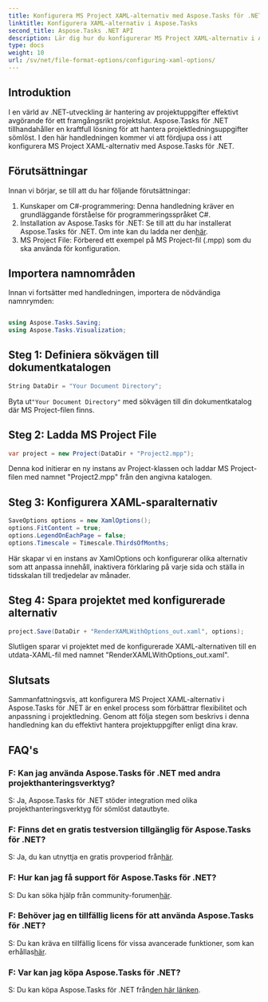 ```yaml
---
title: Konfigurera MS Project XAML-alternativ med Aspose.Tasks för .NET
linktitle: Konfigurera XAML-alternativ i Aspose.Tasks
second_title: Aspose.Tasks .NET API
description: Lär dig hur du konfigurerar MS Project XAML-alternativ i Aspose.Tasks för .NET. Förbättra projektledningsflexibilitet och anpassning med steg-för-steg-vägledning.
type: docs
weight: 10
url: /sv/net/file-format-options/configuring-xaml-options/
---
```

## Introduktion
I en värld av .NET-utveckling är hantering av projektuppgifter effektivt avgörande för ett framgångsrikt projektslut. Aspose.Tasks för .NET tillhandahåller en kraftfull lösning för att hantera projektledningsuppgifter sömlöst. I den här handledningen kommer vi att fördjupa oss i att konfigurera MS Project XAML-alternativ med Aspose.Tasks för .NET. 
## Förutsättningar
Innan vi börjar, se till att du har följande förutsättningar:
1. Kunskaper om C#-programmering: Denna handledning kräver en grundläggande förståelse för programmeringsspråket C#.
2.  Installation av Aspose.Tasks för .NET: Se till att du har installerat Aspose.Tasks för .NET. Om inte kan du ladda ner den[här](https://releases.aspose.com/tasks/net/).
3. MS Project File: Förbered ett exempel på MS Project-fil (.mpp) som du ska använda för konfiguration.
## Importera namnområden
Innan vi fortsätter med handledningen, importera de nödvändiga namnrymden:
```csharp

using Aspose.Tasks.Saving;
using Aspose.Tasks.Visualization;
```
## Steg 1: Definiera sökvägen till dokumentkatalogen
```csharp
String DataDir = "Your Document Directory";
```
 Byta ut`"Your Document Directory"` med sökvägen till din dokumentkatalog där MS Project-filen finns.
## Steg 2: Ladda MS Project File
```csharp
var project = new Project(DataDir + "Project2.mpp");
```
Denna kod initierar en ny instans av Project-klassen och laddar MS Project-filen med namnet "Project2.mpp" från den angivna katalogen.
## Steg 3: Konfigurera XAML-sparalternativ
```csharp
SaveOptions options = new XamlOptions();
options.FitContent = true;
options.LegendOnEachPage = false;
options.Timescale = Timescale.ThirdsOfMonths;
```
Här skapar vi en instans av XamlOptions och konfigurerar olika alternativ som att anpassa innehåll, inaktivera förklaring på varje sida och ställa in tidsskalan till tredjedelar av månader.
## Steg 4: Spara projektet med konfigurerade alternativ
```csharp
project.Save(DataDir + "RenderXAMLWithOptions_out.xaml", options);
```
Slutligen sparar vi projektet med de konfigurerade XAML-alternativen till en utdata-XAML-fil med namnet "RenderXAMLWithOptions_out.xaml".
## Slutsats
Sammanfattningsvis, att konfigurera MS Project XAML-alternativ i Aspose.Tasks för .NET är en enkel process som förbättrar flexibilitet och anpassning i projektledning. Genom att följa stegen som beskrivs i denna handledning kan du effektivt hantera projektuppgifter enligt dina krav.

## FAQ's

### F: Kan jag använda Aspose.Tasks för .NET med andra projekthanteringsverktyg?

S: Ja, Aspose.Tasks för .NET stöder integration med olika projekthanteringsverktyg för sömlöst datautbyte.

### F: Finns det en gratis testversion tillgänglig för Aspose.Tasks för .NET?

 S: Ja, du kan utnyttja en gratis provperiod från[här](https://releases.aspose.com/).

### F: Hur kan jag få support för Aspose.Tasks för .NET?

 S: Du kan söka hjälp från community-forumen[här](https://forum.aspose.com/c/tasks/15).

### F: Behöver jag en tillfällig licens för att använda Aspose.Tasks för .NET?

 S: Du kan kräva en tillfällig licens för vissa avancerade funktioner, som kan erhållas[här](https://purchase.aspose.com/temporary-license/).

### F: Var kan jag köpa Aspose.Tasks för .NET?

 S: Du kan köpa Aspose.Tasks för .NET från[den här länken](https://purchase.aspose.com/buy).